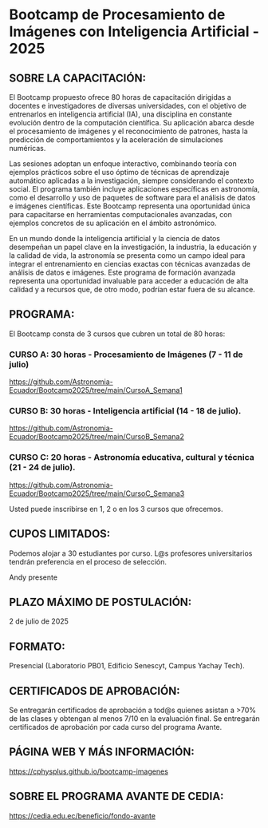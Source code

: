 # Bootcamp de Procesamiento de Imágenes con Inteligencia Artificial - 2025

## SOBRE LA CAPACITACIÓN:
El Bootcamp propuesto ofrece 80 horas de capacitación dirigidas a docentes e investigadores de diversas universidades, con el objetivo de entrenarlos en inteligencia artificial (IA), una disciplina en constante evolución dentro de la computación científica. Su aplicación abarca desde el procesamiento de imágenes y el reconocimiento de patrones, hasta la predicción de comportamientos y la aceleración de simulaciones numéricas.

Las sesiones adoptan un enfoque interactivo, combinando teoría con ejemplos prácticos sobre el uso óptimo de técnicas de aprendizaje automático aplicadas a la investigación, siempre considerando el contexto social. El programa también incluye aplicaciones específicas en astronomía, como el desarrollo y uso de paquetes de software para el análisis de datos e imágenes científicas. Este Bootcamp representa una oportunidad única para capacitarse en herramientas computacionales avanzadas, con ejemplos concretos de su aplicación en el ámbito astronómico.

En un mundo donde la inteligencia artificial y la ciencia de datos desempeñan un papel clave en la investigación, la industria, la educación y la calidad de vida, la astronomía se presenta como un campo ideal para integrar el entrenamiento en ciencias exactas con técnicas avanzadas de análisis de datos e imágenes. Este programa de formación avanzada representa una oportunidad invaluable para acceder a educación de alta calidad y a recursos que, de otro modo, podrían estar fuera de su alcance.

## PROGRAMA:
El Bootcamp consta de 3 cursos que cubren un total de 80 horas:

### CURSO A: 30 horas - Procesamiento de Imágenes (7 - 11 de julio)

https://github.com/Astronomia-Ecuador/Bootcamp2025/tree/main/CursoA_Semana1

### CURSO B: 30 horas - Inteligencia artificial (14 - 18 de julio).

https://github.com/Astronomia-Ecuador/Bootcamp2025/tree/main/CursoB_Semana2


### ⁠CURSO C: 20 horas - Astronomía educativa, cultural y técnica (21 - 24 de julio).

https://github.com/Astronomia-Ecuador/Bootcamp2025/tree/main/CursoC_Semana3

Usted puede inscribirse en 1, 2 o en los 3 cursos que ofrecemos.

## CUPOS LIMITADOS:
Podemos alojar a 30 estudiantes por curso. L@s profesores universitarios tendrán preferencia en el proceso de selección.

Andy presente

## PLAZO MÁXIMO DE POSTULACIÓN:
2 de julio de 2025

## FORMATO:
Presencial (Laboratorio PB01, Edificio Senescyt, Campus Yachay Tech).

## CERTIFICADOS DE APROBACIÓN:
Se entregarán certificados de aprobación a tod@s quienes asistan a >70% de las clases y obtengan al menos 7/10 en la evaluación final.
Se entregarán certificados de aprobación por cada curso del programa Avante.

## PÁGINA WEB Y MÁS INFORMACIÓN:
https://cphysplus.github.io/bootcamp-imagenes

## SOBRE EL PROGRAMA AVANTE DE CEDIA:
https://cedia.edu.ec/beneficio/fondo-avante
